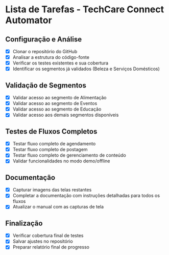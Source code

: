 # Lista de Tarefas - TechCare Connect Automator

## Configuração e Análise
- [x] Clonar o repositório do GitHub
- [x] Analisar a estrutura do código-fonte
- [x] Verificar os testes existentes e sua cobertura
- [x] Identificar os segmentos já validados (Beleza e Serviços Domésticos)

## Validação de Segmentos
- [x] Validar acesso ao segmento de Alimentação
- [x] Validar acesso ao segmento de Eventos
- [x] Validar acesso ao segmento de Educação
- [x] Validar acesso aos demais segmentos disponíveis

## Testes de Fluxos Completos
- [x] Testar fluxo completo de agendamento
- [x] Testar fluxo completo de postagem
- [x] Testar fluxo completo de gerenciamento de conteúdo
- [x] Validar funcionalidades no modo demo/offline

## Documentação
- [x] Capturar imagens das telas restantes
- [x] Completar a documentação com instruções detalhadas para todos os fluxos
- [x] Atualizar o manual com as capturas de tela

## Finalização
- [x] Verificar cobertura final de testes
- [x] Salvar ajustes no repositório
- [x] Preparar relatório final de progresso

